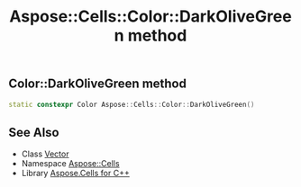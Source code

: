 ﻿---
title: Aspose::Cells::Color::DarkOliveGreen method
linktitle: DarkOliveGreen
second_title: Aspose.Cells for C++ API Reference
description: 'How to use DarkOliveGreen method of Aspose::Cells::Color class in C++.'
type: docs
weight: 3100
url: /cpp/aspose.cells/color/darkolivegreen/
---
## Color::DarkOliveGreen method




```cpp
static constexpr Color Aspose::Cells::Color::DarkOliveGreen()
```

## See Also

* Class [Vector](../../vector/)
* Namespace [Aspose::Cells](../../)
* Library [Aspose.Cells for C++](../../../)
